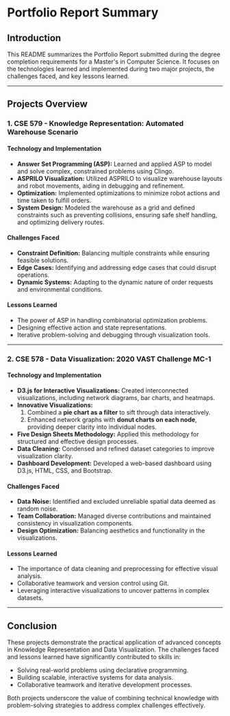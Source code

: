 # Portfolio Report Summary

## Introduction

This README summarizes the Portfolio Report submitted during the degree completion requirements for a Master's in Computer Science. It focuses on the technologies learned and implemented during two major projects, the challenges faced, and key lessons learned.

---

## Projects Overview

### 1. CSE 579 - Knowledge Representation: Automated Warehouse Scenario

#### Technology and Implementation

- **Answer Set Programming (ASP):** Learned and applied ASP to model and solve complex, constrained problems using Clingo.
- **ASPRILO Visualization:** Utilized ASPRILO to visualize warehouse layouts and robot movements, aiding in debugging and refinement.
- **Optimization:** Implemented optimizations to minimize robot actions and time taken to fulfill orders.
- **System Design:** Modeled the warehouse as a grid and defined constraints such as preventing collisions, ensuring safe shelf handling, and optimizing delivery routes.

#### Challenges Faced

- **Constraint Definition:** Balancing multiple constraints while ensuring feasible solutions.
- **Edge Cases:** Identifying and addressing edge cases that could disrupt operations.
- **Dynamic Systems:** Adapting to the dynamic nature of order requests and environmental conditions.

#### Lessons Learned

- The power of ASP in handling combinatorial optimization problems.
- Designing effective action and state representations.
- Iterative problem-solving and debugging through visualization tools.

---

### 2. CSE 578 - Data Visualization: 2020 VAST Challenge MC-1

#### Technology and Implementation

- **D3.js for Interactive Visualizations:** Created interconnected visualizations, including network diagrams, bar charts, and heatmaps.
- **Innovative Visualizations:** 
  1. Combined a **pie chart as a filter** to sift through data interactively.
  2. Enhanced network graphs with **donut charts on each node**, providing deeper clarity into individual nodes.
- **Five Design Sheets Methodology:** Applied this methodology for structured and effective design processes.
- **Data Cleaning:** Condensed and refined dataset categories to improve visualization clarity.
- **Dashboard Development:** Developed a web-based dashboard using D3.js, HTML, CSS, and Bootstrap.

#### Challenges Faced

- **Data Noise:** Identified and excluded unreliable spatial data deemed as random noise.
- **Team Collaboration:** Managed diverse contributions and maintained consistency in visualization components.
- **Design Optimization:** Balancing aesthetics and functionality in the visualizations.

#### Lessons Learned

- The importance of data cleaning and preprocessing for effective visual analysis.
- Collaborative teamwork and version control using Git.
- Leveraging interactive visualizations to uncover patterns in complex datasets.

---

## Conclusion

These projects demonstrate the practical application of advanced concepts in Knowledge Representation and Data Visualization. The challenges faced and lessons learned have significantly contributed to skills in:

- Solving real-world problems using declarative programming.
- Building scalable, interactive systems for data analysis.
- Collaborative teamwork and iterative development processes.

Both projects underscore the value of combining technical knowledge with problem-solving strategies to address complex challenges effectively.

